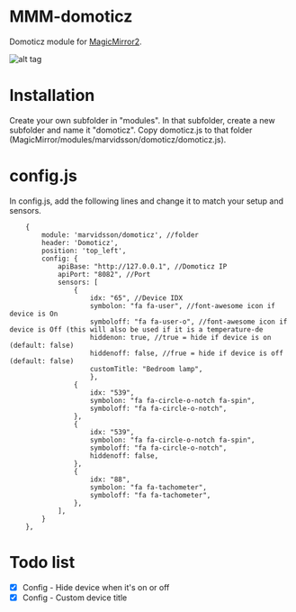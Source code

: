 # MMM-domoticz
Domoticz module for <a href="https://magicmirror.builders/">MagicMirror2</a>.

![alt tag](https://github.com/M-Arvidsson/MMM-domoticz/blob/master/mmm-domoticz.png)

# Installation
Create your own subfolder in "modules". In that subfolder, create a new subfolder and name it "domoticz". Copy domoticz.js to that folder (MagicMirror/modules/marvidsson/domoticz/domoticz.js).

# config.js
In config.js, add the following lines and change it to match your setup and sensors.

		{
			module: 'marvidsson/domoticz', //folder
			header: 'Domoticz',
			position: 'top_left',
			config: {
				apiBase: "http://127.0.0.1", //Domoticz IP
				apiPort: "8082", //Port
				sensors: [
					{
						idx: "65", //Device IDX
						symbolon: "fa fa-user", //font-awesome icon if device is On
						symboloff: "fa fa-user-o", //font-awesome icon if device is Off (this will also be used if it is a temperature-de
						hiddenon: true, //true = hide if device is on (default: false)
						hiddenoff: false, //frue = hide if device is off (default: false)
						customTitle: "Bedroom lamp",
          				},
					{
						idx: "539",
						symbolon: "fa fa-circle-o-notch fa-spin",
						symboloff: "fa fa-circle-o-notch",
					},
					{
						idx: "539",
						symbolon: "fa fa-circle-o-notch fa-spin",
						symboloff: "fa fa-circle-o-notch",
						hiddenoff: false,
					},
					{
						idx: "88",
						symbolon: "fa fa-tachometer",
						symboloff: "fa fa-tachometer",
					},
				],
			}
		},

# Todo list
- [x] Config - Hide device when it's on or off
- [x] Config - Custom device title
